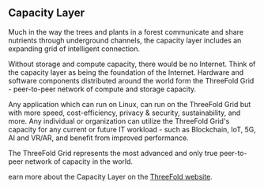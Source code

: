 ## Capacity Layer

Much in the way the trees and plants in a forest communicate and share nutrients through underground channels, the capacity layer includes an expanding grid of intelligent connection.

Without storage and compute capacity, there would be no Internet. Think of the capacity layer as being the foundation of the Internet. Hardware and software components distributed around the world form the ThreeFold Grid - peer-to-peer network of compute and storage capacity. 

Any application which can run on Linux, can run on the ThreeFold Grid but with more speed, cost-efficiency, privacy & security, sustainability, and more. Any individual or organization can utilize the ThreeFold Grid's capacity for any current or future IT workload - such as Blockchain, IoT, 5G, AI and VR/AR, and benefit from improved performance.

The ThreeFold Grid represents the most advanced and only true peer-to-peer network of capacity in the world.

earn more about the Capacity Layer on the [ThreeFold website](https://threefold.io/capacity.html).